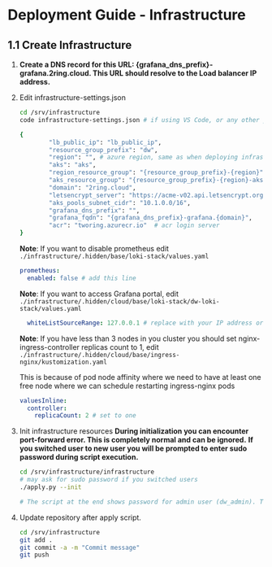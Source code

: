 # Deployment Guide - Infrastructure

## 1.1 Create Infrastructure

1. **Create a DNS record for this URL: {grafana_dns_prefix}-grafana.2ring.cloud. This URL should resolve to the Load balancer IP address.**
2. Edit  infrastructure-settings.json

    ```bash
    cd /srv/infrastructure
    code infrastructure-settings.json # if using VS Code, or any other preferred editor

    {
            "lb_public_ip": "lb_public_ip",
            "resource_group_prefix": "dw",
            "region": "", # azure region, same as when deploying infrastructure
            "aks": "aks",
            "region_resource_group": "{resource_group_prefix}-{region}",
            "aks_resource_group": "{resource_group_prefix}-{region}-aks-1",
            "domain": "2ring.cloud",
            "letsencrypt_server": "https://acme-v02.api.letsencrypt.org/directory",
            "aks_pools_subnet_cidr": "10.1.0.0/16",
            "grafana_dns_prefix": "",
            "grafana_fqdn": "{grafana_dns_prefix}-grafana.{domain}",
            "acr": "tworing.azurecr.io"  # acr login server
    }
    ```

    **Note**:  If you want to disable prometheus edit `./infrastructure/.hidden/base/loki-stack/values.yaml`

    ```yaml
    prometheus:
      enabled: false # add this line
    ```

    **Note**: If you want to access Grafana portal, edit `./infrastructure/.hidden/cloud/base/loki-stack/dw-loki-stack/values.yaml`

    ```yaml
      whiteListSourceRange: 127.0.0.1 # replace with your IP address or CIDR range
    ```

    **Note**: If you have less than 3 nodes in you cluster you should set nginx-ingress-controller replicas count to 1,
    edit `./infrastructure/.hidden/cloud/base/ingress-nginx/kustomization.yaml`

    This is because of pod node affinity where we need to have at least one free node where we can schedule restarting ingress-nginx pods

    ```yaml
    valuesInline:
      controller:
        replicaCount: 2 # set to one
    ```

3. Init infrastructure resources
**During initialization you can encounter port-forward error. This is completely normal and can be ignored.**
**If you switched user to new user you will be prompted to enter sudo password during script execution.**

    ```bash
    cd /srv/infrastructure/infrastructure
    # may ask for sudo password if you switched users
    ./apply.py --init

    # The script at the end shows password for admin user (dw_admin). This password must be stored in a safe place
    ```

4. Update repository after apply script.

    ```bash
    cd /srv/infrastructure
    git add .
    git commit -a -m "Commit message"
    git push
    ```
